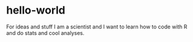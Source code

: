 # hello-world
For ideas and stuff
I am a scientist and I want to learn how to code with R and do stats and cool analyses. 
